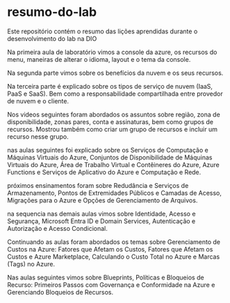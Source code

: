 # resumo-do-lab
Este repositório contém o resumo das lições aprendidas durante o desenvolvimento do lab na DIO

Na primeira aula de laboratório vimos a console da azure, os recursos do menu, maneiras de alterar o idioma, layout e o tema da console.

Na segunda parte vimos sobre os benefícios da nuvem e os seus recursos.

Na terceira parte é explicado sobre os tipos de serviço de nuvem (IaaS, PaaS e SaaS). Bem como a responsabilidade compartilhada entre provedor de nuvem e o cliente.

Nos videos seguintes foram abordados os assuntos sobre região, zona de disponibilidade, zonas pares, conta e assinaturas, bem como grupos de recursos. Mostrou também como criar um grupo de recursos e incluir um recurso nesse grupo.

nas aulas seguintes foi explicado sobre os Serviços de Computação e Máquinas Virtuais do Azure, Conjuntos de Disponibilidade de Máquinas Virtuais do Azure, Área de Trabalho Virtual e Contêineres do Azure,
Azure Functions e Serviços de Aplicativo do Azure e Computação e Rede.

próximos ensinamentos foram sobre Redudância e Serviços de Armazenamento, Pontos de Extremidades Públicos e Camadas de Acesso, Migrações para o Azure e Opções de Gerenciamento de Arquivos.

na sequencia nas demais aulas vimos sobre Identidade, Acesso e Segurança, Microsoft Entra ID e Domain Services, Autenticação e Autorização e Acesso Condicional.

Continuando as aulas foram abordados os temas sobre Gerenciamento de Custos na Azure: Fatores que Afetam os Custos, Fatores que Afetam os Custos e Azure Marketplace, Calculando o Custo Total no Azure e Marcas (Tags) no Azure. 

Nas aulas seguintes vimos sobre Blueprints, Políticas e Bloqueios de Recurso: Primeiros Passos com Governança e Conformidade na Azure e Gerenciando Bloqueios de Recursos.
